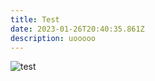 ```yaml
---
title: Test
date: 2023-01-26T20:40:35.861Z
description: uooooo
---
```

![test](img/about-direct-sourcing.jpg "lol")